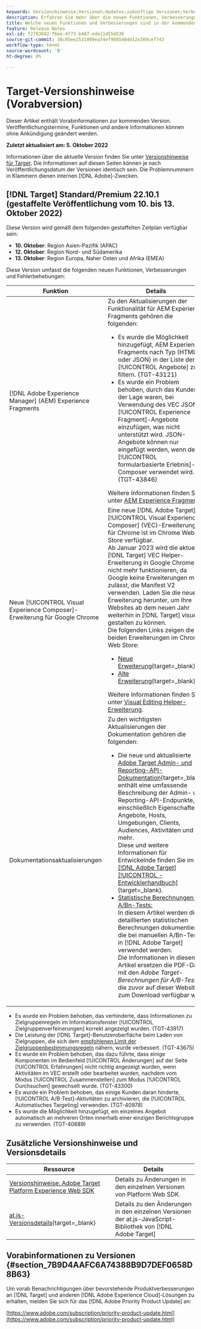 ```yaml
---
keywords: Versionshinweise;Versionen;Updates;zukünftige Versionen;Verbesserungen;neue Funktionen;Fehlerbehebungen;Updates;Vorabversion
description: Erfahren Sie mehr über die neuen Funktionen, Verbesserungen und Fehlerbehebungen in der kommenden Version von Adobe Target sowie in den zugehörigen SDKs, APIs und JavaScript-Bibliotheken.
title: Welche neuen Funktionen und Verbesserungen sind in der kommenden Version enthalten?
feature: Release Notes
exl-id: f2783042-f6ee-4f73-b487-ede11d55d530
source-git-commit: 36c05ee2531009ea74ef9085404d12e389cef743
workflow-type: tm+mt
source-wordcount: '0'
ht-degree: 0%

---
```


# Target-Versionshinweise (Vorabversion)

Dieser Artikel enthält Vorabinformationen zur kommenden Version. Veröffentlichungstermine, Funktionen und andere Informationen können ohne Ankündigung geändert werden.

**Zuletzt aktualisiert am: 5. Oktober 2022**

Informationen über die aktuelle Version finden Sie unter [Versionshinweise für Target](release-notes.md). Die Informationen auf diesen Seiten können je nach Veröffentlichungsdatum der Versionen identisch sein. Die Problemnummern in Klammern dienen internen [!DNL Adobe]-Zwecken.

## [!DNL Target] Standard/Premium 22.10.1 (gestaffelte Veröffentlichung vom 10. bis 13. Oktober 2022)

Diese Version wird gemäß dem folgenden gestaffelten Zeitplan verfügbar sein:

* **10. Oktober**: Region Asien-Pazifik (APAC)
* **12. Oktober**: Region Nord- und Südamerika
* **13. Oktober**: Region Europa, Naher Osten und Afrika (EMEA)

Diese Version umfasst die folgenden neuen Funktionen, Verbesserungen und Fehlerbehebungen:

| Funktion | Details |
| --- | --- |
| [!DNL Adobe Experience Manager] (AEM) Experience Fragments | Zu den Aktualisierungen der Funktionalität für AEM Experience Fragments gehören die folgenden:<ul><li>Es wurde die Möglichkeit hinzugefügt, AEM Experience Fragments nach Typ (HTML oder JSON) in der Liste der [!UICONTROL Angebote] zu filtern. (TGT-43121)</li><li>Es wurde ein Problem behoben, durch das Kunden in der Lage waren, bei Verwendung des VEC JSON [!UICONTROL Experience Fragment]-Angebote einzufügen, was nicht unterstützt wird. JSON-Angebote können nur eingefügt werden, wenn der [!UICONTROL formularbasierte Erlebnis]-Composer verwendet wird. (TGT-43846)</li></ul>Weitere Informationen finden Sie unter [AEM Experience Fragments](/help/main/c-experiences/c-manage-content/aem-experience-fragments.md). |
| Neue [!UICONTROL Visual Experience Composer]-Erweiterung für Google Chrome | Eine neue [!DNL Adobe Target] [!UICONTROL Visual Experience Composer] (VEC)-Erweiterung für Chrome ist im Chrome Web Store verfügbar.<br>Ab Januar 2023 wird die aktuelle [!DNL Target] VEC Helper-Erweiterung in Google Chrome nicht mehr funktionieren, da Google keine Erweiterungen mehr zulässt, die Manifest V2 verwenden. Laden Sie die neue Erweiterung herunter, um Ihre Websites ab dem neuen Jahr weiterhin in [!DNL Target] visuell gestalten zu können.<br>Die folgenden Links zeigen die beiden Erweiterungen im Chrome Web Store:<ul><li>[Neue Erweiterung](https://chrome.google.com/webstore/detail/adobe-experience-cloud-vi/kgmjjkfjacffaebgpkpcllakjifppnca){target=_blank}</li><li>[Alte Erweiterung](https://chrome.google.com/webstore/detail/adobe-target-vec-helper/ggjpideecfnbipkacplkhhaflkdjagak){target=_blank}</li></ul>Weitere Informationen finden Sie unter [Visual Editing Helper-Erweiterung](/help/main/c-experiences/c-visual-experience-composer/r-troubleshoot-composer/visual-editing-helper-extension.md). |
| Dokumentationsaktualisierungen | Zu den wichtigsten Aktualisierungen der Dokumentation gehören die folgenden:<ul><li>Die neue und aktualisierte [Adobe Target Admin- und Reporting-API-Dokumentation](https://developer.adobe.com/target/administer/admin-api/){target=_blank} enthält eine umfassende Beschreibung der Admin- und Reporting-API-Endpunkte, einschließlich Eigenschaften, Angebote, Hosts, Umgebungen, Clients, Audiences, Aktivitäten und mehr.<br>Diese und weitere Informationen für Entwickelnde finden Sie im [[!DNL Adobe Target] [!UICONTROL -Entwicklerhandbuch]](https://developer.adobe.com/target/){target=_blank}.</li><li>[Statistische Berechnungen in A/Bn-Tests:](/help/main/c-reports/statistical-methodology/statistical-calculations.md)<br> In diesem Artikel werden die detaillierten statistischen Berechnungen dokumentiert, die bei manuellen A/Bn-Tests in [!DNL Adobe Target] verwendet werden.<br>Die Informationen in diesem Artikel ersetzen die PDF-Datei mit den *Adobe Target-Berechnungen für A/B-Tests*, die zuvor auf dieser Website zum Download verfügbar war.</li></ul> |

* Es wurde ein Problem behoben, das verhinderte, dass Informationen zu Zielgruppenregeln im Informationsfenster [!UICONTROL Zielgruppenverfeinerungen] korrekt angezeigt wurden. (TGT-43917)
* Die Leistung der [!DNL Target]-Benutzeroberfläche beim Laden von Zielgruppen, die sich dem [empfohlenen Limit der Zielgruppenbestimmungsregeln](/help/main/r-troubleshooting-target/target-limits.md#targeting-rules) nähern, wurde verbessert. (TGT-43675)
* Es wurde ein Problem behoben, das dazu führte, dass einige Komponenten im Bedienfeld [!UICONTROL Änderungen] auf der Seite [!UICONTROL Erfahrungen] nicht richtig angezeigt wurden, wenn Aktivitäten im VEC erstellt oder bearbeitet wurden, nachdem vom Modus [!UICONTROL Zusammenstellen] zum Modus [!UICONTROL Durchsuchen] gewechselt wurde. (TGT-43300)
* Es wurde ein Problem behoben, das einige Kunden daran hinderte, [!UICONTROL A/B-Test]-Aktivitäten zu archivieren, die [!UICONTROL Automatisches Targeting] verwenden. (TGT-40978)
* Es wurde die Möglichkeit hinzugefügt, ein einzelnes Angebot automatisch an mehreren Orten innerhalb einer einzigen Berichtsgruppe zu verwenden. (TGT-40689)

## Zusätzliche Versionshinweise und Versionsdetails

| Ressource | Details |
|--- |--- |
| [Versionshinweise: Adobe Target Platform Experience Web SDK](https://experienceleague.adobe.com/docs/experience-platform/edge/release-notes.html?lang=de) | Details zu Änderungen in den einzelnen Versionen von Platform Web SDK. |
| [at.js-Versionsdetails](https://developer.adobe.com/target/implement/client-side/atjs/target-atjs-versions/){target=_blank} | Details zu den Änderungen in den einzelnen Versionen der at.js-JavaScript-Bibliothek von [!DNL Adobe Target] |


## Vorabinformationen zu Versionen {#section_7B9D4AAFC6A74388B9D7DEF0658D8B63}

Um vorab Benachrichtigungen über bevorstehende Produktverbesserungen an [!DNL Target] und anderen [!DNL Adobe Experience Cloud]-Lösungen zu erhalten, melden Sie sich für das [!DNL Adobe Priority Product Update] an:

[https://www.adobe.com/subscription/priority-product-update.html](https://www.adobe.com/subscription/priority-product-update.html)
